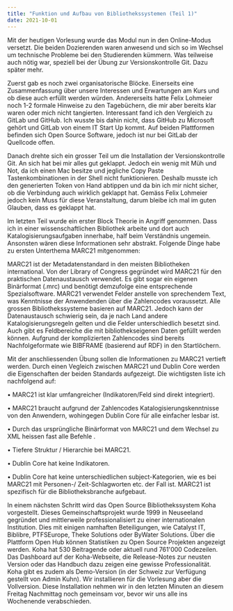 ```yaml
---
title: "Funktion und Aufbau von Bibliothekssystemen (Teil 1)"
date: 2021-10-01
---
```


Mit der heutigen Vorlesung wurde das Modul nun in den Online-Modus versetzt. Die beiden Dozierenden waren anwesend und sich so im Wechsel um technische Probleme bei den Studierenden kümmern. Was teilweise auch nötig war, speziell bei der Übung zur Versionskontrolle Git. Dazu später mehr. 

Zuerst gab es noch zwei organisatorische Blöcke. Einerseits eine Zusammenfassung über unsere Interessen und Erwartungen am Kurs und ob diese auch erfüllt werden würden. Andererseits hatte Felix Lohmeier noch 1-2 formale Hinweise zu den Tagebüchern, die mir aber bereits klar waren oder mich nicht tangierten. Interessant fand ich den Vergleich zu GitLab und GitHub. Ich wusste bis dahin nicht, dass GitHub zu Microsoft gehört und GitLab von einem IT Start Up kommt. Auf beiden Plattformen befinden sich Open Source Software, jedoch ist nur bei GitLab der Quellcode offen.

Danach drehte sich ein grosser Teil um die Installation der Versionskontrolle Git. An sich hat bei mir alles gut geklappt. Jedoch ein wenig mit Müh und Not, da ich einen Mac besitze und jegliche Copy Paste Tastenkombinationen in der Shell nicht funktionieren. Deshalb musste ich den generierten Token von Hand abtippen und da bin ich mir nicht sicher, ob die Verbindung auch wirklich geklappt hat. Gemäss Felix Lohmeier jedoch kein Muss für diese Veranstaltung, darum bleibe ich mal im guten Glauben, dass es geklappt hat.

Im letzten Teil wurde ein erster Block Theorie in Angriff genommen. Dass ich in einer wissenschaftlichen Bibliothek arbeite und dort auch Katalogisierungsaufgaben innerhabe, half beim Verständnis ungemein. Ansonsten wären diese Informationen sehr abstrakt. Folgende Dinge habe zu ersten Unterthema MARC21 mitgenommen:

MARC21 ist der Metadatenstandard in den meisten Bibliotheken international. Von der Library of Congress gegründet wird MARC21 für den praktischen Datenaustausch verwendet. Es gibt sogar ein eigenen Binärformat (.mrc) und benötigt demzufolge eine entsprechende Spezialsoftware. MARC21 verwendet Felder anstelle von sprechendem Text, was Kenntnisse der Anwendenden über die Zahlencodes voraussetzt. Alle grossen Bibliothekssysteme basieren auf MARC21. Jedoch kann der Datenaustausch schwierig sein, da je nach Land andere Katalogisierungsregeln gelten und die Felder unterschiedlich besetzt sind. Auch gibt es Feldbereiche die mit bibliothekseigenen Daten gefüllt werden können. Aufgrund der komplizierten Zahlencodes sind bereits Nachfolgeformate wie BIBFRAME (basierend auf RDF) in den Startlöchern.

Mit der anschliessenden Übung sollen die Informationen zu MARC21 vertieft werden. Durch einen Vegleich zwischen MARC21 und Dublin Core werden die Eigenschaften der beiden Standards aufgezeigt. Die wichtigsten liste ich nachfolgend auf:

•	MARC21 ist klar umfangreicher (Indikatoren/Feld sind direkt integriert).

•	MARC21 braucht aufgrund der Zahlencodes Katalogisierungskenntnisse von den Anwendern, wohingegen Dublin Core für alle einfacher lesbar ist. 

•	Durch das ursprüngliche Binärformat von MARC21 und dem Wechsel zu XML heissen fast alle Befehle </datafield>.

•	Tiefere Struktur / Hierarchie bei MARC21.

•	Dublin Core hat keine Indikatoren.

•	Dublin Core hat keine unterschiedlichen subject-Kategorien, wie es bei MARC21 mit Personen-/ Zeit-Schlagworten etc. der Fall ist. MARC21 ist spezifisch für die Bibliotheksbranche aufgebaut.

In einem nächsten Schritt wird das Open Source Bibliothekssystem Koha vorgestellt. Dieses Gemeinschaftsprojekt wurde 1999 in Neuseeland gegründet und mittlerweile professionalisiert zu einer internationalen Institution. Dies mit einigen namhaften Beteiligungen, wie Catalyst IT, Biblibre, PTFSEurope, Theke Solutions oder ByWater Solutions. Über die Plattform Open Hub können Statistiken zu Open Source Projekten angezeigt werden. Koha hat 530 Beitragende oder aktuell rund 761'000 Codezeilen. Das Dashboard auf der Koha-Webseite, die Release-Notes zur neusten Version oder das Handbuch dazu zeigen eine gewisse Professionalität. Koha gibt es zudem als Demo-Version (in der Schweiz zur Verfügung gestellt von Admin Kuhn). Wir installieren für die Vorlesung aber die Vollversion. Diese Installation nehmen wir in den letzten Minuten an diesem Freitag Nachmittag noch gemeinsam vor, bevor wir uns alle ins Wochenende verabschieden.

